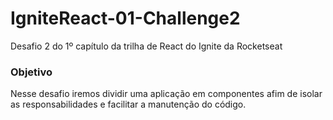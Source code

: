 # IgniteReact-01-Challenge2
Desafio 2 do 1º capítulo da trilha de React do Ignite da Rocketseat

### Objetivo
Nesse desafio iremos dividir uma aplicação em componentes afim de isolar as responsabilidades e facilitar a manutenção do código.
